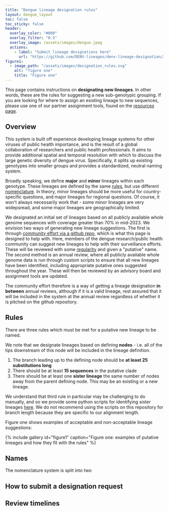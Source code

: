 ```yaml
---
title: "Dengue lineage designation rules"
layout: dengue_layout
toc: false
toc_sticky: false
header:
  overlay_color: "#000"
  overlay_filter: "0.5"
  overlay_image: /assets/images/dengue.jpeg
  actions:
    - label: "Submit lineage designations here"
      url: "https://github.com/DENV-lineages/denv-lineage-designation/issues"
figure1:
  - image_path: "/assets/images/designation_rules.svg"
    alt: "figure one"
    title: "Figure one"
---
```


This page contains instructions on **designating new lineages**. In other words, these are the rules for suggesting a new sub-genotypic grouping. If you are looking for where to assign an existing lineage to new sequences, please use one of our partner assignment tools, found on the [resources page](/_pages/resources/).


## Overview

This system is built off experience developing lineage systems for other viruses of public health importance, and is the result of a global collaboration of researchers and public health professionals. It aims to provide additional spatial and temporal resolution with which to discuss the large genetic diversity of dengue virus. Specifically, it splits up existing genotypes into smaller groups and provides a standardized, neutral naming system.

Broadly speaking, we define **major** and **minor** lineages within each genotype. These lineages are defined by the same [rules](#rules), but use different [nomenclature](#names). In theory, minor lineages should be more useful for country-specific questions, and major lineages for regional questions. Of course, it won't always necessarily work that - some minor lineages are very widepsread, and some major lineages are geographically limited. 

We designated an initial set of lineages based on all publicly available whole genome sequences with coverage greater than 70% in mid-2023. We envision two ways of generating new lineage suggestions. The first is through [community effort via a github repo](#how-to-submit-a-designation-request), which is what this page is designed to help with. Here, members of the dengue research/public health community can suggest new lineages to help with their surveillance efforts. These will be reviewed with some [regularity](#review-timelines) and given a "putative" name. The second method is an annual review, where all publicly available whole genome data is run through custom scripts to ensure that all new lineages have been identified, including appropriate putative ones suggested throughout the year. These will then be reviewed by an advisory board and assignment tools are updated. 

The community effort therefore is a way of getting a lineage designation **in between** annual reviews, although if it is a valid lineage, rest assured that it will be included in the system at the annual review regardless of whether it is pitched on the github repository.

## Rules

There are three rules which must be met for a putative new lineage to be named. 

We note that we designate lineages based on defining **nodes** - i.e. all of the tips downstream of this node will be included in the lineage definition.

1. The branch leading up to the defining node should be **at least 25 substitutions long**
2. There should be at least **15 sequences** in the putative clade
3. There should be at least one **sister lineage** the same number of nodes away from the parent defining node. This may be an existing or a new lineage. 

We understand that third rule in particular may be challenging to do manually, and so we provide some python scripts for identifying sister lineages [here](https://github.com/DENV-lineages/lineages-paper). We do not recommend using the scripts on this repository for branch length because they are specific to our alignment length.

Figure one shows examples of acceptable and non-acceptable lineage suggestions:

{% include gallery id="figure1" caption="Figure one: examples of putative lineages and how they fit with the rules" %}


## Names

The nomenclature system is split into two 

## How to submit a designation request

## Review timelines